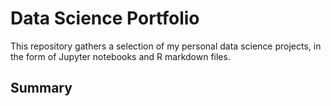 # Data Science Portfolio

This repository gathers a selection of my personal data science projects, in the form of Jupyter notebooks and R markdown files.

## Summary



